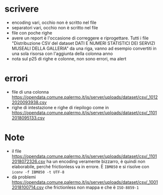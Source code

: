 # scrivere

- encoding vari, occhio non è scritto nel file
- separatori vari, occhio non è scritto nel file
- file con poche righe
- avere un report è l'occasione di correggere e riprogettare. Tutti i file "Distribuzione CSV del dataset DATI E NUMERI STATISTICI DEI SERVIZI MUSEALI DELLA GALLERIA" da una riga, vanno ad esempio convertiti in una sola risorsa con l'aggiunta della colonna anno
- nota sul p25 di righe e colonne, non sono errori, ma alert

# errori

- file di una colonna https://opendata.comune.palermo.it/js/server/uploads/dataset/csv/_10122020093938.csv
- righe di intestazione e righe di riepilogo come in  https://opendata.comune.palermo.it/js/server/uploads/dataset/csv/_11012018095133.csv

# Note

- il file <https://opendata.comune.palermo.it/js/server/uploads/dataset/csv/_11012018072326.csv> ha un encoding veramente bizzarro, è quindi non elaborabile, perché frictionless va in errore. È `IBM850` e si risolve con `iconv -f IBM850 -t UTF-8`
- dà problemi <https://opendata.comune.palermo.it/js/server/uploads/dataset/csv/_10012018100714.csv> che frictionless non mappa e che è `ISO-8859-1`
